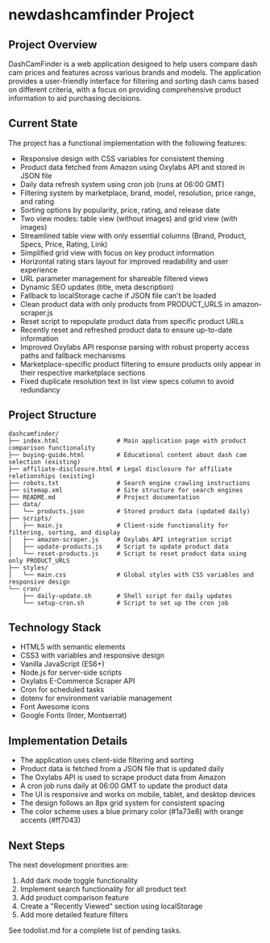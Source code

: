 # newdashcamfinder Project

## Project Overview
DashCamFinder is a web application designed to help users compare dash cam prices and features across various brands and models. The application provides a user-friendly interface for filtering and sorting dash cams based on different criteria, with a focus on providing comprehensive product information to aid purchasing decisions.

## Current State
The project has a functional implementation with the following features:
- Responsive design with CSS variables for consistent theming
- Product data fetched from Amazon using Oxylabs API and stored in JSON file
- Daily data refresh system using cron job (runs at 06:00 GMT)
- Filtering system by marketplace, brand, model, resolution, price range, and rating
- Sorting options by popularity, price, rating, and release date
- Two view modes: table view (without images) and grid view (with images)
- Streamlined table view with only essential columns (Brand, Product, Specs, Price, Rating, Link)
- Simplified grid view with focus on key product information
- Horizontal rating stars layout for improved readability and user experience
- URL parameter management for shareable filtered views
- Dynamic SEO updates (title, meta description)
- Fallback to localStorage cache if JSON file can't be loaded
- Clean product data with only products from PRODUCT_URLS in amazon-scraper.js
- Reset script to repopulate product data from specific product URLs
- Recently reset and refreshed product data to ensure up-to-date information
- Improved Oxylabs API response parsing with robust property access paths and fallback mechanisms
- Marketplace-specific product filtering to ensure products only appear in their respective marketplace sections
- Fixed duplicate resolution text in list view specs column to avoid redundancy

## Project Structure
```
dashcamfinder/
├── index.html                # Main application page with product comparison functionality
├── buying-guide.html         # Educational content about dash cam selection (existing)
├── affiliate-disclosure.html # Legal disclosure for affiliate relationships (existing)
├── robots.txt                # Search engine crawling instructions
├── sitemap.xml               # Site structure for search engines
├── README.md                 # Project documentation
├── data/
│   └── products.json         # Stored product data (updated daily)
├── scripts/
│   ├── main.js               # Client-side functionality for filtering, sorting, and display
│   ├── amazon-scraper.js     # Oxylabs API integration script
│   ├── update-products.js    # Script to update product data
│   └── reset-products.js     # Script to reset product data using only PRODUCT_URLS
├── styles/
│   └── main.css              # Global styles with CSS variables and responsive design
└── cron/
    ├── daily-update.sh       # Shell script for daily updates
    └── setup-cron.sh         # Script to set up the cron job
```

## Technology Stack
- HTML5 with semantic elements
- CSS3 with variables and responsive design
- Vanilla JavaScript (ES6+)
- Node.js for server-side scripts
- Oxylabs E-Commerce Scraper API
- Cron for scheduled tasks
- dotenv for environment variable management
- Font Awesome icons
- Google Fonts (Inter, Montserrat)

## Implementation Details
- The application uses client-side filtering and sorting
- Product data is fetched from a JSON file that is updated daily
- The Oxylabs API is used to scrape product data from Amazon
- A cron job runs daily at 06:00 GMT to update the product data
- The UI is responsive and works on mobile, tablet, and desktop devices
- The design follows an 8px grid system for consistent spacing
- The color scheme uses a blue primary color (#1a73e8) with orange accents (#ff7043)

## Next Steps
The next development priorities are:
1. Add dark mode toggle functionality
2. Implement search functionality for all product text
3. Add product comparison feature
4. Create a "Recently Viewed" section using localStorage
5. Add more detailed feature filters

See todolist.md for a complete list of pending tasks.

